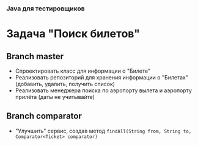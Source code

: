 ### Java для тестировщиков
# Задача "Поиск билетов"

## Branch master
- Спроектировать класс для информации о "Билете"
- Реализовать репозиторий для хранения информации о "Билетах" (добавить, удалить, получить список)
- Реализовать менеджера поиска по аэропорту вылета и аэропорту прилёта (даты не учитывайте)

## Branch comparator
- "Улучшить" сервис, создав метод `findAll(String from, String to, Comparator<Ticket> comparator)`
